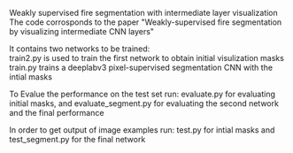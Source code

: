 Weakly supervised fire segmentation with intermediate layer visualization
<br />
The code corrosponds to the paper "Weakly-supervised fire segmentation by visualizing intermediate CNN layers" 


It contains two networks to be trained: 
<br />
train2.py is used to train the first network to obtain initial visulization masks <br />
train.py trains a deeplabv3 pixel-supervised segmentation CNN with the intial masks

  
To Evalue the performance on the test set run: evaluate.py for evaluating initial masks, and evaluate_segment.py for evaluating the second network and the final performance


In order to get output of image examples run: test.py for intial masks and test_segment.py for the final network
  

